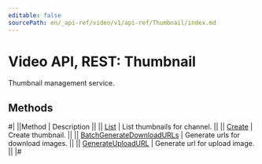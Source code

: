 ```yaml
---
editable: false
sourcePath: en/_api-ref/video/v1/api-ref/Thumbnail/index.md
---
```


# Video API, REST: Thumbnail

Thumbnail management service.

## Methods

#|
||Method | Description ||
|| [List](list.md) | List thumbnails for channel. ||
|| [Create](create.md) | Create thumbnail. ||
|| [BatchGenerateDownloadURLs](batchGenerateDownloadURLs.md) | Generate urls for download images. ||
|| [GenerateUploadURL](generateUploadURL.md) | Generate url for upload image. ||
|#